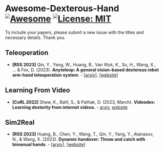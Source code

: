 # Awesome-Dexterous-Hand [![Awesome](https://awesome.re/badge-flat.svg)](https://awesome.re) [![License: MIT](https://img.shields.io/badge/License-MIT-green.svg)](https://opensource.org/licenses/MIT)

To include your papers, please submit a new issue with the titles and necessary details. Thank you.

## Teleoperation

* **[RSS 2023]** Qin, Y., Yang, W., Huang, B., Van Wyk, K., Su, H., Wang, X., ... & Fox, D. (2023). **Anyteleop: A general vision-based dexterous robot arm-hand teleoperation system**. - [[arxiv](https://arxiv.org/abs/2307.04577)], [[website](https://yzqin.github.io/anyteleop/)]

## Learning From Video

* **[CoRL 2022]** Shaw, K., Bahl, S., & Pathak, D. (2023, March). **Videodex: Learning dexterity from internet videos.** - [arxiv](https://arxiv.org/abs/2212.04498), [website](https://video-dex.github.io)

## Sim2Real

* **[RSS 2023]** Huang, B., Chen, Y., Wang, T., Qin, Y., Yang, Y., Atanasov, N., & Wang, X. (2023). **Dynamic handover: Throw and catch with bimanual hands**. - [[arxiv](https://arxiv.org/pdf/2309.05655)], [[website](https://binghao-huang.github.io/dynamic_handover/)]
